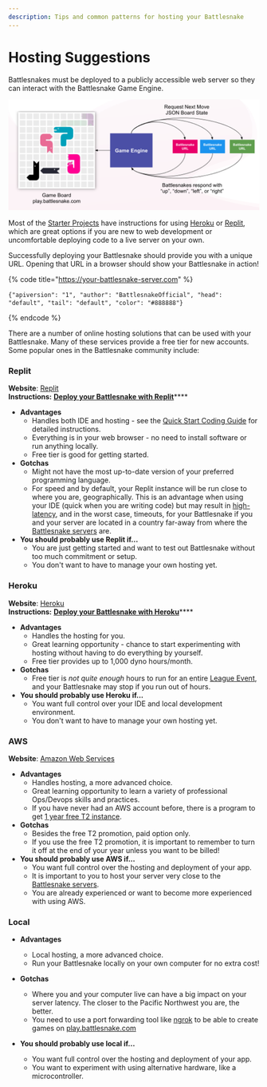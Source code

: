 ```yaml
---
description: Tips and common patterns for hosting your Battlesnake
---
```


# Hosting Suggestions

Battlesnakes must be deployed to a publicly accessible web server so they can interact with the Battlesnake Game Engine. 

![The Game Engine makes API calls to each Battlesnake, rendering the results on the Game Board](../../.gitbook/assets/simple_server_diagram.png)

Most of the [Starter Projects](https://docs.battlesnake.com/starter-snakes) have instructions for using [Heroku](https://heroku.com) or [Replit](https://replit.com/), which are great options if you are new to web development or uncomfortable deploying code to a live server on your own.

Successfully deploying your Battlesnake should provide you with a unique URL. Opening that URL in a browser should show your Battlesnake in action!

{% code title="https://your-battlesnake-server.com" %}
```text
{"apiversion": "1", "author": "BattlesnakeOfficial", "head": "default", "tail": "default", "color": "#888888"}
```
{% endcode %}

There are a number of online hosting solutions that can be used with your Battlesnake. Many of these services provide a free tier for new accounts. Some popular ones in the Battlesnake community include:

### Replit

**Website**: [Replit](https://replit.com/)  
**Instructions:** [**Deploy your Battlesnake with Replit**](../../guides/getting-started.md)\*\*\*\*

* **Advantages**
  * Handles both IDE and hosting - see the [Quick Start Coding Guide](../../guides/getting-started.md) for detailed instructions.
  * Everything is in your web browser - no need to install software or run anything locally.
  * Free tier is good for getting started.
* **Gotchas**
  * Might not have the most up-to-date version of your preferred programming language.
  * For speed and by default, your Replit instance will be run close to where you are, geographically. This is an advantage when using your IDE \(quick when you are writing code\) but may result in [high-latency](../api/#request-timeouts), and in the worst case, timeouts, for your Battlesnake if you and your server are located in a country far-away from where the [Battlesnake servers](../../faq.md#what-cloud-provider-and-region-should-i-use) are.
* **You should probably use Replit if...**
  * You are just getting started and want to test out Battlesnake without too much commitment or setup.
  * You don't want to have to manage your own hosting yet.

### Heroku

**Website**: [Heroku](https://www.heroku.com/)  
**Instructions:** [**Deploy your Battlesnake with Heroku**](heroku.md)\*\*\*\*

* **Advantages**
  * Handles the hosting for you.
  * Great learning opportunity - chance to start experimenting with hosting without having to do everything by yourself.
  * Free tier provides up to 1,000 dyno hours/month.
* **Gotchas**
  * Free tier is _not quite enough_ hours to run for an entire [League Event](../../guides/quick-start-league-guide.md), and your Battlesnake may stop if you run out of hours.
* **You should probably use Heroku if...**
  * You want full control over your IDE and local development environment.
  * You don't want to have to manage your own hosting yet.

### AWS

**Website**: [Amazon Web Services](https://aws.amazon.com/) 

* **Advantages**
  * Handles hosting, a more advanced choice.
  * Great learning opportunity to learn a variety of professional Ops/Devops skills and practices.
  * If you have never had an AWS account before, there is a program to get [1 year free T2 instance](https://aws.amazon.com/ec2/instance-types/t2/).
* **Gotchas**
  * Besides the free T2 promotion, paid option only.
  * If you use the free T2 promotion, it is important to remember to turn it off at the end of your year unless you want to be billed!
* **You should probably use AWS if...**
  * You want full control over the hosting and deployment of your app.
  * It is important to you to host your server very close to the [Battlesnake servers](../../faq.md#what-cloud-provider-and-region-should-i-use).
  * You are already experienced or want to become more experienced with using AWS.

### Local

* **Advantages**
  * Local hosting, a more advanced choice.
  * Run your Battlesnake locally on your own computer for no extra cost!
* **Gotchas**
  * Where you and your computer live can have a big impact on your server latency. The closer to the Pacific Northwest you are, the better.
  * You need to use a port forwarding tool like [ngrok](https://ngrok.com/) to be able to create games on [play.battlesnake.com](https://play.battlesnake.com)
* **You should probably use local if...**

  * You want full control over the hosting and deployment of your app.
  * You want to experiment with using alternative hardware, like a microcontroller.

